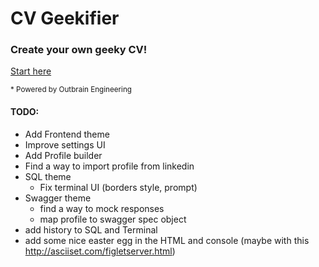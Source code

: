 # CV Geekifier

### Create your own geeky CV!

[Start here](https://outbrain.github.io/cv-geekifier/)


<sup>* Powered by Outbrain Engineering</sup>


#### TODO:
* Add Frontend theme
* Improve settings UI
* Add Profile builder
* Find a way to import profile from linkedin
* SQL theme
    * Fix terminal UI (borders style, prompt)
* Swagger theme
    * find a way to mock responses
    * map profile to swagger spec object
* add history to SQL and Terminal
* add some nice easter egg in the HTML and console (maybe with this http://asciiset.com/figletserver.html)

